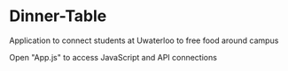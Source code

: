 # Dinner-Table

Application to connect students at Uwaterloo to free food around campus

Open "App.js" to access JavaScript and API connections
